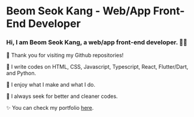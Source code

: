 # Beom Seok Kang - Web/App Front-End Developer

### Hi, I am Beom Seok Kang, a web/app front-end developer. 👋👋

🧑 Thank you for visiting my Github repositories!

📄 I write codes on HTML, CSS, Javascript, Typescript, React, Flutter/Dart, and Python.

🧡 I enjoy what I make and what I do.

🌟 I always seek for better and cleaner codes.

✨ You can check my portfolio [here](https://beomseok-kang.github.io/).
